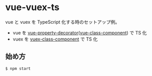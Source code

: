 # vue-vuex-ts

vue と vuex を TypeScript 化する時のセットアップ例。

* vue を [vue-property-decorator](https://www.npmjs.com/package/vue-property-decorator)([vue-class-component](https://www.npmjs.com/package/vue-class-component)) で TS 化
* vuex を [vuex-class-component](https://www.npmjs.com/package/vuex-class-component) で TS 化

## 始め方

```sh
$ npm start
```
